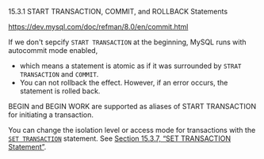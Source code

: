 





15.3.1 START TRANSACTION, COMMIT, and ROLLBACK Statements

https://dev.mysql.com/doc/refman/8.0/en/commit.html



If we don't sepcify `START TRANSACTION` at the beginning, MySQL runs with autocommit mode enabled, 

- which means a statement is atomic as if it was surrounded by `STRAT TRANSACTION` and `COMMIT`. 
- You can not rollback the effect. However, if an error occurs, the statement is rolled back.



BEGIN and BEGIN WORK are supported as aliases of START TRANSACTION for initiating a transaction.



You can change the isolation level or access mode for transactions with the [`SET TRANSACTION`](https://dev.mysql.com/doc/refman/8.0/en/set-transaction.html) statement. See [Section 15.3.7, “SET TRANSACTION Statement”](https://dev.mysql.com/doc/refman/8.0/en/set-transaction.html).
